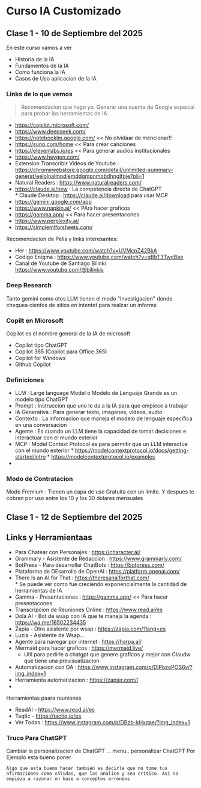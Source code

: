 # Curso IA Customizado

## Clase 1 - 10 de Septiembre del 2025

En este curso vamos a ver
* Historia de la IA
* Fundamentos de la IA
* Como funciona la IA
* Casos de Uso aplicacion de la IA

### Links de lo que vemos

> Recomendacion que hago yo. Generar una cuenta de Google especial para probar las herramientas de IA

* https://copilot.microsoft.com/
* https://www.deepseek.com/  
* https://notebooklm.google.com/   << No olvidaar de mencionar!!
* https://suno.com/home    << Para crear canciones
* https://elevenlabs.io/es  << Para generar audios institucionales
* https://www.heygen.com/
* Extension Transcribir Videos de Youtube : https://chromewebstore.google.com/detail/unlimited-summary-generat/eelolnalmpdjemddgmpnmobdhnglfpje?pli=1
* Natural Readers : https://www.naturalreaders.com/
* https://claude.ai/new  : La competencia directa de ChatGPT         
      * Claude Desktop : https://claude.ai/download para usar MCP
* https://gemini.google.com/app
* https://www.napkin.ai/   <<  PAra hacer graficos
* https://gamma.app/  << Para hacer presentacones
* https://www.perplexity.ai/
* https://simplemlforsheets.com/

Recomendacion de Pelis y links interesantes:
* Her : https://www.youtube.com/watch?v=UVMcpZ42BkA
* Codigo Enigma : https://www.youtube.com/watch?v=qBbT3TwcBao
* Canal de Youtube de Santiago Bilinki https://www.youtube.com/@bilinkis

### Deep Research

Tanto gemini como otos LLM tienen el modo "Investigacion" donde chequea cientos de sitios en intentet para realzar un informe

### Copilt en Microsoft

Copilot es el nombre general de la IA de microsoft
* Copilot tipo ChatGPT
* Copilot 365 (Copilot para Office 365)
* Copilot for Windows
* Github Copilot

### Definiciones

* LLM : Large language Model o Modelo de Lenguaje Grande es un modelo tipo ChatGPT
* Prompt : Instruccion que uno le da a la IA para que empiece a trabajar
* IA Generativa : Para generar texto, imagenes, videos, audio
* Contexto : La informacion que maneja el modelo de lenguaje especifica en una conversacion
* Agente : Es cuando un LLM tiene la capacidad de tomar decisiones e interactuar con el mundo exterior
* MCP : Model Context Protocol es para permitir que un LLM interactue con el mundo exterior
          * https://modelcontextprotocol.io/docs/getting-started/intro
          * https://modelcontextprotocol.io/examples
* 
### Modo de Contratacion

Modo Fremium : Tienen un capa de uso Gratuita con un limite. Y despues te cobran por uso entre los 10 y los 30 dolares mensuales

## Clase 1 - 12 de Septiembre del 2025

## Links y Herramientaas
* Para Chatear con Personajes : https://character.ai/
* Grammary - Asistente de Redaccion : https://www.grammarly.com/
* BotPress - Para desarrollar ChatBots : https://botpress.com/
* Plataforma de DEsarrollo de OpenAI : https://platform.openai.com/
* There Is an AI for That : https://theresanaiforthat.com/    
                    * Se puede ver como fue creciendo exponencialmente la cantidad de herramientas de IA
* Gamma - Presentaciones :  https://gamma.app/  << Para hacer presentacones
* Transcripcion de Reuniones Online : https://www.read.ai/es
* Dola AI - Bot de wsap con IA que te maneja la agenda : https://wa.me/16502234435
* Zapia - Otro asistente por wsap : https://zapia.com/?lang=es
* Luzia - Asistente de Wsap...
* Agente para navegar por internet : https://harpa.ai/
* Mermaid para hacer graficos : https://mermaid.live/
     * Util para pedirle a chatgpt que genere graficos y mejor con Claudw que tiene una previsualizacion
* Automatizacion con OA : https://www.instagram.com/p/DIPbzoPOS6v/?img_index=1
* Herramienta automatizacion : https://zapier.com/l
* 

Herramientas paara reuniones
 * ReadAI - https://www.read.ai/es
 * Taqtic - https://tactiq.io/es
 * Ver Todas : https://www.instagram.com/p/DBzb-kHxqae/?img_index=1

### Truco Para ChatGPT

Cambiar la personalizacion de ChatGPT ... menu.. personalizar ChatGPT
Por Ejemplo esta bueno poner
```
Algo que esta bueno hacer también es decirle que no tome tus afirmaciones como válidas, que las analice y sea crítico. Así no empieza a razonar en base a conceptos erróneos
```

